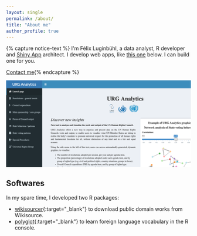 ```yaml
---
layout: single
permalink: /about/
title: "About me"
author_profile: true
---
```


{% capture notice-text %} I'm Félix Luginbühl, a data analyst, R developer and [Shiny App](https://shiny.rstudio.com/) architect. I develop web apps, like [this one](https://universal-rights.shinyapps.io/urg-analytics/) below. I can build one for you.

<a href="http://felixluginbuhl.com" class="btn btn--danger">Contact me</a>{% endcapture %}

[![](/images/screenshot_URG-Analytics.png)](https://universal-rights.shinyapps.io/urg-analytics/)

## Softwares

In my spare time, I developed two R packages:

- [wikisourcer](https://lgnbhl.github.io/wikisourcer){:target="_blank"} to download public domain works from Wikisource.
- [polyglot](https://lgnbhl.github.io/polyglot){:target="_blank"} to learn foreign language vocabulary in the R console.
